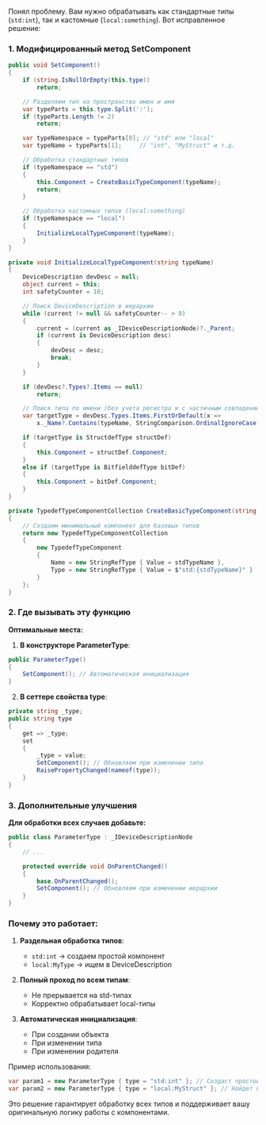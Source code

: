 Понял проблему. Вам нужно обрабатывать как стандартные типы (`std:int`), так и кастомные (`local:something`). Вот исправленное решение:

### 1. Модифицированный метод SetComponent

```csharp
public void SetComponent()
{
    if (string.IsNullOrEmpty(this.type))
        return;

    // Разделяем тип на пространство имен и имя
    var typeParts = this.type.Split(':');
    if (typeParts.Length != 2)
        return;

    var typeNamespace = typeParts[0]; // "std" или "local"
    var typeName = typeParts[1];     // "int", "MyStruct" и т.д.

    // Обработка стандартных типов
    if (typeNamespace == "std")
    {
        this.Component = CreateBasicTypeComponent(typeName);
        return;
    }

    // Обработка кастомных типов (local:something)
    if (typeNamespace == "local")
    {
        InitializeLocalTypeComponent(typeName);
    }
}

private void InitializeLocalTypeComponent(string typeName)
{
    DeviceDescription devDesc = null;
    object current = this;
    int safetyCounter = 10;

    // Поиск DeviceDescription в иерархии
    while (current != null && safetyCounter-- > 0)
    {
        current = (current as _IDeviceDescriptionNode)?._Parent;
        if (current is DeviceDescription desc)
        {
            devDesc = desc;
            break;
        }
    }

    if (devDesc?.Types?.Items == null)
        return;

    // Поиск типа по имени (без учета регистра и с частичным совпадением)
    var targetType = devDesc.Types.Items.FirstOrDefault(x => 
        x._Name?.Contains(typeName, StringComparison.OrdinalIgnoreCase) == true);

    if (targetType is StructdefType structDef)
    {
        this.Component = structDef.Component;
    }
    else if (targetType is BitfielddefType bitDef)
    {
        this.Component = bitDef.Component;
    }
}

private TypedefTypeComponentCollection CreateBasicTypeComponent(string stdTypeName)
{
    // Создаем минимальный компонент для базовых типов
    return new TypedefTypeComponentCollection
    {
        new TypedefTypeComponent
        {
            Name = new StringRefType { Value = stdTypeName },
            Type = new StringRefType { Value = $"std:{stdTypeName}" }
        }
    };
}
```

### 2. Где вызывать эту функцию

**Оптимальные места:**

1. **В конструкторе ParameterType**:
```csharp
public ParameterType()
{
    SetComponent(); // Автоматическая инициализация
}
```

2. **В сеттере свойства type**:
```csharp
private string _type;
public string type
{
    get => _type;
    set
    {
        _type = value;
        SetComponent(); // Обновляем при изменении типа
        RaisePropertyChanged(nameof(type));
    }
}
```

### 3. Дополнительные улучшения

**Для обработки всех случаев добавьте:**

```csharp
public class ParameterType : _IDeviceDescriptionNode
{
    // ...

    protected override void OnParentChanged()
    {
        base.OnParentChanged();
        SetComponent(); // Обновляем при изменении иерархии
    }
}
```

### Почему это работает:

1. **Раздельная обработка типов**:
   - `std:int` → создаем простой компонент
   - `local:MyType` → ищем в DeviceDescription

2. **Полный проход по всем типам**:
   - Не прерывается на std-типах
   - Корректно обрабатывает local-типы

3. **Автоматическая инициализация**:
   - При создании объекта
   - При изменении типа
   - При изменении родителя

Пример использования:
```csharp
var param1 = new ParameterType { type = "std:int" }; // Создаст простой компонент
var param2 = new ParameterType { type = "local:MyStruct" }; // Найдет в DeviceDescription
```

Это решение гарантирует обработку всех типов и поддерживает вашу оригинальную логику работы с компонентами.
